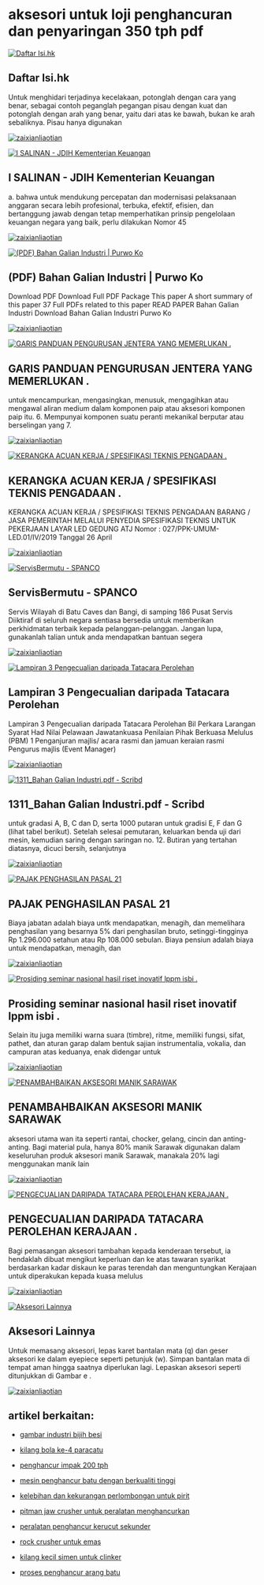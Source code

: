 # aksesori untuk loji penghancuran dan penyaringan 350 tph pdf
<a href="https://mnn.zoosnet.net/LR/Chatpre.aspx?id=MNN94995150&p=https://topgrinding.com/" target="_blank">![Daftar Isi.hk](https://github.com/technlg/images/blob/main/42.jpg)</a>
## Daftar Isi.hk
Untuk menghidari terjadinya kecelakaan, potonglah dengan cara yang benar, sebagai contoh peganglah pegangan pisau dengan kuat dan potonglah dengan arah yang benar, yaitu dari atas ke bawah, bukan ke arah sebaliknya. Pisau hanya digunakan
<a href="https://mnn.zoosnet.net/LR/Chatpre.aspx?id=MNN94995150&p=https://topgrinding.com/" target="_blank"><img src="https://github.com/technlg/images/raw/main/chat11.jpg" alt="zaixianliaotian"/></a><a href="//whatsapp.shibangsoft.com/WhatsApp.php" ><img src="https://github.com/technlg/images/raw/main/chat11.png" alt=""></a>
<a href="https://mnn.zoosnet.net/LR/Chatpre.aspx?id=MNN94995150&p=https://topgrinding.com/" target="_blank">![I SALINAN - JDIH Kementerian Keuangan](https://github.com/technlg/images/blob/main/6.jpg)</a>
## I SALINAN - JDIH Kementerian Keuangan
a. bahwa untuk mendukung percepatan dan modernisasi pelaksanaan anggaran secara lebih profesional, terbuka, efektif, efisien, dan bertanggung jawab dengan tetap memperhatikan prinsip pengelolaan keuangan negara yang baik, perlu dilakukan Nomor 45 
<a href="https://mnn.zoosnet.net/LR/Chatpre.aspx?id=MNN94995150&p=https://topgrinding.com/" target="_blank"><img src="https://github.com/technlg/images/raw/main/chat11.jpg" alt="zaixianliaotian"/></a><a href="//whatsapp.shibangsoft.com/WhatsApp.php" ><img src="https://github.com/technlg/images/raw/main/chat11.png" alt=""></a>
<a href="https://mnn.zoosnet.net/LR/Chatpre.aspx?id=MNN94995150&p=https://topgrinding.com/" target="_blank">![(PDF) Bahan Galian Industri | Purwo Ko](https://github.com/technlg/images/blob/main/14.jpg)</a>
## (PDF) Bahan Galian Industri | Purwo Ko
Download PDF Download Full PDF Package This paper A short summary of this paper 37 Full PDFs related to this paper READ PAPER Bahan Galian Industri Download Bahan Galian Industri Purwo Ko 
<a href="https://mnn.zoosnet.net/LR/Chatpre.aspx?id=MNN94995150&p=https://topgrinding.com/" target="_blank"><img src="https://github.com/technlg/images/raw/main/chat11.jpg" alt="zaixianliaotian"/></a><a href="//whatsapp.shibangsoft.com/WhatsApp.php" ><img src="https://github.com/technlg/images/raw/main/chat11.png" alt=""></a>
<a href="https://mnn.zoosnet.net/LR/Chatpre.aspx?id=MNN94995150&p=https://topgrinding.com/" target="_blank">![GARIS PANDUAN PENGURUSAN JENTERA YANG MEMERLUKAN .](https://github.com/technlg/images/blob/main/51.jpg)</a>
## GARIS PANDUAN PENGURUSAN JENTERA YANG MEMERLUKAN .
untuk mencampurkan, mengasingkan, menusuk, mengagihkan atau mengawal aliran medium dalam komponen paip atau aksesori komponen paip itu. 6. Mempunyai komponen suatu peranti mekanikal berputar atau berselingan yang 7.
<a href="https://mnn.zoosnet.net/LR/Chatpre.aspx?id=MNN94995150&p=https://topgrinding.com/" target="_blank"><img src="https://github.com/technlg/images/raw/main/chat11.jpg" alt="zaixianliaotian"/></a><a href="//whatsapp.shibangsoft.com/WhatsApp.php" ><img src="https://github.com/technlg/images/raw/main/chat11.png" alt=""></a>
<a href="https://mnn.zoosnet.net/LR/Chatpre.aspx?id=MNN94995150&p=https://topgrinding.com/" target="_blank">![KERANGKA ACUAN KERJA / SPESIFIKASI TEKNIS PENGADAAN .](https://github.com/technlg/images/blob/main/2.jpg)</a>
## KERANGKA ACUAN KERJA / SPESIFIKASI TEKNIS PENGADAAN .
KERANGKA ACUAN KERJA / SPESIFIKASI TEKNIS PENGADAAN BARANG / JASA PEMERINTAH MELALUI PENYEDIA SPESIFIKASI TEKNIS UNTUK PEKERJAAN LAYAR LED GEDUNG ATJ Nomor : 027/PPK-UMUM-LED.01/IV/2019 Tanggal 26 April
<a href="https://mnn.zoosnet.net/LR/Chatpre.aspx?id=MNN94995150&p=https://topgrinding.com/" target="_blank"><img src="https://github.com/technlg/images/raw/main/chat11.jpg" alt="zaixianliaotian"/></a><a href="//whatsapp.shibangsoft.com/WhatsApp.php" ><img src="https://github.com/technlg/images/raw/main/chat11.png" alt=""></a>
<a href="https://mnn.zoosnet.net/LR/Chatpre.aspx?id=MNN94995150&p=https://topgrinding.com/" target="_blank">![Servis­Bermutu­ - SPANCO](https://github.com/technlg/images/blob/main/29.jpg)</a>
## Servis­Bermutu­ - SPANCO
Servis Wilayah di Batu Caves dan Bangi, di samping 186 Pusat Servis Diiktiraf di seluruh negara sentiasa bersedia untuk memberikan perkhidmatan terbaik kepada pelanggan-pelanggan. Jangan lupa, gunakanlah talian untuk anda mendapatkan bantuan segera
<a href="https://mnn.zoosnet.net/LR/Chatpre.aspx?id=MNN94995150&p=https://topgrinding.com/" target="_blank"><img src="https://github.com/technlg/images/raw/main/chat11.jpg" alt="zaixianliaotian"/></a><a href="//whatsapp.shibangsoft.com/WhatsApp.php" ><img src="https://github.com/technlg/images/raw/main/chat11.png" alt=""></a>
<a href="https://mnn.zoosnet.net/LR/Chatpre.aspx?id=MNN94995150&p=https://topgrinding.com/" target="_blank">![Lampiran 3 Pengecualian daripada Tatacara Perolehan](https://github.com/technlg/images/blob/main/4.jpg)</a>
## Lampiran 3 Pengecualian daripada Tatacara Perolehan
Lampiran 3 Pengecualian daripada Tatacara Perolehan Bil Perkara Larangan Syarat Had Nilai Pelawaan Jawatankuasa Penilaian Pihak Berkuasa Melulus (PBM) 1 Penganjuran majlis/ acara rasmi dan jamuan keraian rasmi Pengurus majlis (Event Manager)
<a href="https://mnn.zoosnet.net/LR/Chatpre.aspx?id=MNN94995150&p=https://topgrinding.com/" target="_blank"><img src="https://github.com/technlg/images/raw/main/chat11.jpg" alt="zaixianliaotian"/></a><a href="//whatsapp.shibangsoft.com/WhatsApp.php" ><img src="https://github.com/technlg/images/raw/main/chat11.png" alt=""></a>
<a href="https://mnn.zoosnet.net/LR/Chatpre.aspx?id=MNN94995150&p=https://topgrinding.com/" target="_blank">![1311_Bahan Galian Industri.pdf - Scribd](https://github.com/technlg/images/blob/main/39.jpg)</a>
## 1311_Bahan Galian Industri.pdf - Scribd
untuk gradasi A, B, C dan D, serta 1000 putaran untuk gradisi E, F dan G (lihat tabel berikut). Setelah selesai pemutaran, keluarkan benda uji dari mesin, kemudian saring dengan saringan no. 12. Butiran yang tertahan diatasnya, dicuci bersih, selanjutnya
<a href="https://mnn.zoosnet.net/LR/Chatpre.aspx?id=MNN94995150&p=https://topgrinding.com/" target="_blank"><img src="https://github.com/technlg/images/raw/main/chat11.jpg" alt="zaixianliaotian"/></a><a href="//whatsapp.shibangsoft.com/WhatsApp.php" ><img src="https://github.com/technlg/images/raw/main/chat11.png" alt=""></a>
<a href="https://mnn.zoosnet.net/LR/Chatpre.aspx?id=MNN94995150&p=https://topgrinding.com/" target="_blank">![PAJAK PENGHASILAN PASAL 21](https://github.com/technlg/images/blob/main/19.jpg)</a>
## PAJAK PENGHASILAN PASAL 21
Biaya jabatan adalah biaya untk mendapatkan, menagih, dan memelihara penghasilan yang besarnya 5% dari penghasilan bruto, setinggi-tingginya Rp 1.296.000 setahun atau Rp 108.000 sebulan. Biaya pensiun adalah biaya untuk mendapatkan, menagih, dan
<a href="https://mnn.zoosnet.net/LR/Chatpre.aspx?id=MNN94995150&p=https://topgrinding.com/" target="_blank"><img src="https://github.com/technlg/images/raw/main/chat11.jpg" alt="zaixianliaotian"/></a><a href="//whatsapp.shibangsoft.com/WhatsApp.php" ><img src="https://github.com/technlg/images/raw/main/chat11.png" alt=""></a>
<a href="https://mnn.zoosnet.net/LR/Chatpre.aspx?id=MNN94995150&p=https://topgrinding.com/" target="_blank">![Prosiding seminar nasional hasil riset inovatif lppm isbi .](https://github.com/technlg/images/blob/main/10.jpg)</a>
## Prosiding seminar nasional hasil riset inovatif lppm isbi .
Selain itu juga memiliki warna suara (timbre), ritme, memiliki fungsi, sifat, pathet, dan aturan garap dalam bentuk sajian instrumentalia, vokalia, dan campuran atas keduanya, enak didengar untuk 
<a href="https://mnn.zoosnet.net/LR/Chatpre.aspx?id=MNN94995150&p=https://topgrinding.com/" target="_blank"><img src="https://github.com/technlg/images/raw/main/chat11.jpg" alt="zaixianliaotian"/></a><a href="//whatsapp.shibangsoft.com/WhatsApp.php" ><img src="https://github.com/technlg/images/raw/main/chat11.png" alt=""></a>
<a href="https://mnn.zoosnet.net/LR/Chatpre.aspx?id=MNN94995150&p=https://topgrinding.com/" target="_blank">![PENAMBAHBAlKAN AKSESORI MANIK SARAWAK](https://github.com/technlg/images/blob/main/39.jpg)</a>
## PENAMBAHBAlKAN AKSESORI MANIK SARAWAK
aksesori utama wan ita seperti rantai, chocker, gelang, cincin dan anting-anting. Bagi material pula, hanya 80% manik Sarawak digunakan dalam keseluruhan produk aksesori manik Sarawak, manakala 20% lagi menggunakan manik lain
<a href="https://mnn.zoosnet.net/LR/Chatpre.aspx?id=MNN94995150&p=https://topgrinding.com/" target="_blank"><img src="https://github.com/technlg/images/raw/main/chat11.jpg" alt="zaixianliaotian"/></a><a href="//whatsapp.shibangsoft.com/WhatsApp.php" ><img src="https://github.com/technlg/images/raw/main/chat11.png" alt=""></a>
<a href="https://mnn.zoosnet.net/LR/Chatpre.aspx?id=MNN94995150&p=https://topgrinding.com/" target="_blank">![PENGECUALIAN DARIPADA TATACARA PEROLEHAN KERAJAAN .](https://github.com/technlg/images/blob/main/38.jpg)</a>
## PENGECUALIAN DARIPADA TATACARA PEROLEHAN KERAJAAN .
Bagi pemasangan aksesori tambahan kepada kenderaan tersebut, ia hendaklah dibuat mengikut keperluan dan  ke atas tawaran syarikat berdasarkan kadar diskaun ke paras terendah dan menguntungkan Kerajaan untuk diperakukan kepada kuasa melulus 
<a href="https://mnn.zoosnet.net/LR/Chatpre.aspx?id=MNN94995150&p=https://topgrinding.com/" target="_blank"><img src="https://github.com/technlg/images/raw/main/chat11.jpg" alt="zaixianliaotian"/></a><a href="//whatsapp.shibangsoft.com/WhatsApp.php" ><img src="https://github.com/technlg/images/raw/main/chat11.png" alt=""></a>
<a href="https://mnn.zoosnet.net/LR/Chatpre.aspx?id=MNN94995150&p=https://topgrinding.com/" target="_blank">![Aksesori Lainnya](https://github.com/technlg/images/blob/main/10.jpg)</a>
## Aksesori Lainnya
Untuk memasang aksesori, lepas karet bantalan mata (q) dan geser aksesori ke dalam eyepiece seperti petunjuk (w). Simpan bantalan mata di tempat aman hingga saatnya diperlukan lagi. Lepaskan aksesori seperti ditunjukkan di Gambar e .
<a href="https://mnn.zoosnet.net/LR/Chatpre.aspx?id=MNN94995150&p=https://topgrinding.com/" target="_blank"><img src="https://github.com/technlg/images/raw/main/chat11.jpg" alt="zaixianliaotian"/></a><a href="//whatsapp.shibangsoft.com/WhatsApp.php" ><img src="https://github.com/technlg/images/raw/main/chat11.png" alt=""></a>
## artikel berkaitan:
* [gambar industri bijih besi](gambar%20industri%20bijih%20besi.md)
* [kilang bola ke-4 paracatu](kilang%20bola%20ke-4%20paracatu.md)
* [penghancur impak 200 tph](penghancur%20impak%20200%20tph.md)
* [mesin penghancur batu dengan berkualiti tinggi](mesin%20penghancur%20batu%20dengan%20berkualiti%20tinggi.md)
* [kelebihan dan kekurangan perlombongan untuk pirit](kelebihan%20dan%20kekurangan%20perlombongan%20untuk%20pirit.md)
* [pitman jaw crusher untuk peralatan menghancurkan](pitman%20jaw%20crusher%20untuk%20peralatan%20menghancurkan.md)
* [peralatan penghancur kerucut sekunder](peralatan%20penghancur%20kerucut%20sekunder.md)
* [rock crusher untuk emas](rock%20crusher%20untuk%20emas.md)
* [kilang kecil simen untuk clinker](kilang%20kecil%20simen%20untuk%20clinker.md)
* [proses penghancur arang batu](proses%20penghancur%20arang%20batu.md)
